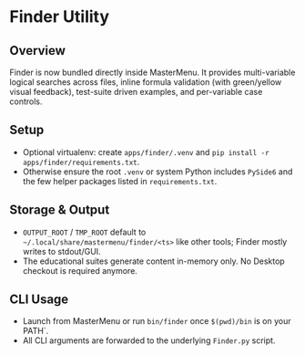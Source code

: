 # Finder Utility

## Overview
Finder is now bundled directly inside MasterMenu. It provides multi-variable
logical searches across files, inline formula validation (with green/yellow
visual feedback), test-suite driven examples, and per-variable case controls.

## Setup
- Optional virtualenv: create `apps/finder/.venv` and `pip install -r apps/finder/requirements.txt`.
- Otherwise ensure the root `.venv` or system Python includes `PySide6` and the
  few helper packages listed in `requirements.txt`.

## Storage & Output
- `OUTPUT_ROOT` / `TMP_ROOT` default to `~/.local/share/mastermenu/finder/<ts>`
  like other tools; Finder mostly writes to stdout/GUI.
- The educational suites generate content in-memory only. No Desktop checkout is
  required anymore.

## CLI Usage
- Launch from MasterMenu or run `bin/finder` once `$(pwd)/bin` is on your PATH`.
- All CLI arguments are forwarded to the underlying `Finder.py` script.

